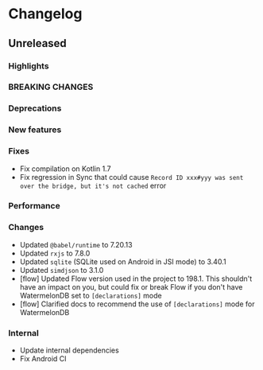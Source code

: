 # Changelog

## Unreleased

### Highlights

### BREAKING CHANGES

### Deprecations

### New features

### Fixes

- Fix compilation on Kotlin 1.7
- Fix regression in Sync that could cause `Record ID xxx#yyy was sent over the bridge, but it's not cached` error

### Performance

### Changes

- Updated `@babel/runtime` to 7.20.13
- Updated `rxjs` to 7.8.0
- Updated `sqlite` (SQLite used on Android in JSI mode) to 3.40.1
- Updated `simdjson` to 3.1.0
- [flow] Updated Flow version used in the project to 198.1. This shouldn't have an impact on you, but could fix or break Flow if you don't have WatermelonDB set to `[declarations]` mode
- [flow] Clarified docs to recommend the use of `[declarations]` mode for WatermelonDB

### Internal

- Update internal dependencies
- Fix Android CI
